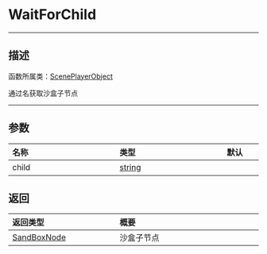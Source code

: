 
# WaitForChild
-----------------------------------------------------------------------------------------
## 描述

函数所属类：[ScenePlayerObject](/Api/Class/GamePlay/ScenePlayerObject.md)

通过名获取沙盒子节点

-----------------------------------------------------------------------------------------
## 参数

|<div style="width:200px">**名称**</div>|<div style="width:200px">**类型**</div>|<div style="width:200px">**默认**</div>|<div style="width:345px">**描述**</div>|
|:--------------------|:--------------------|:--------------------|:--------------------|
|child|[string](/Api/DataType/string.md)||节点name名|


## 返回

|<div style="width:200px">**返回类型**</div>|<div style="width:800px">**概要**</div>|
|:---|:---|
|[SandBoxNode](/Api/Class/NoType/SandBoxNode.md)|沙盒子节点|


